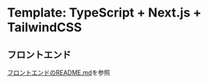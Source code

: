 # Template: TypeScript + Next.js + TailwindCSS
## フロントエンド
[フロントエンドのREADME.md](frontend/README.md)を参照